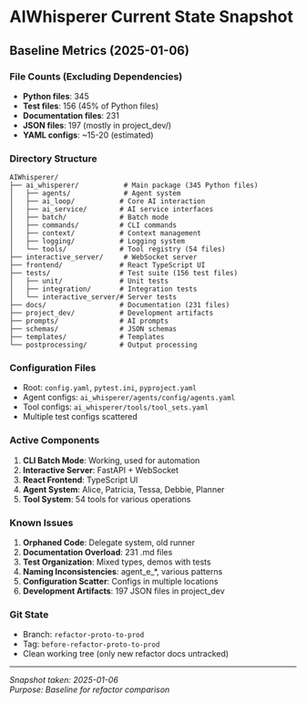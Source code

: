 # AIWhisperer Current State Snapshot

## Baseline Metrics (2025-01-06)

### File Counts (Excluding Dependencies)
- **Python files**: 345
- **Test files**: 156 (45% of Python files)
- **Documentation files**: 231
- **JSON files**: 197 (mostly in project_dev/)
- **YAML configs**: ~15-20 (estimated)

### Directory Structure
```
AIWhisperer/
├── ai_whisperer/           # Main package (345 Python files)
│   ├── agents/             # Agent system
│   ├── ai_loop/           # Core AI interaction
│   ├── ai_service/        # AI service interfaces
│   ├── batch/             # Batch mode
│   ├── commands/          # CLI commands
│   ├── context/           # Context management
│   ├── logging/           # Logging system
│   └── tools/             # Tool registry (54 files)
├── interactive_server/     # WebSocket server
├── frontend/              # React TypeScript UI
├── tests/                 # Test suite (156 test files)
│   ├── unit/              # Unit tests
│   ├── integration/       # Integration tests
│   └── interactive_server/# Server tests
├── docs/                  # Documentation (231 files)
├── project_dev/           # Development artifacts
├── prompts/               # AI prompts
├── schemas/               # JSON schemas
├── templates/             # Templates
└── postprocessing/        # Output processing
```

### Configuration Files
- Root: `config.yaml`, `pytest.ini`, `pyproject.yaml`
- Agent configs: `ai_whisperer/agents/config/agents.yaml`
- Tool configs: `ai_whisperer/tools/tool_sets.yaml`
- Multiple test configs scattered

### Active Components
1. **CLI Batch Mode**: Working, used for automation
2. **Interactive Server**: FastAPI + WebSocket
3. **React Frontend**: TypeScript UI
4. **Agent System**: Alice, Patricia, Tessa, Debbie, Planner
5. **Tool System**: 54 tools for various operations

### Known Issues
1. **Orphaned Code**: Delegate system, old runner
2. **Documentation Overload**: 231 .md files
3. **Test Organization**: Mixed types, demos with tests
4. **Naming Inconsistencies**: agent_e_*, various patterns
5. **Configuration Scatter**: Configs in multiple locations
6. **Development Artifacts**: 197 JSON files in project_dev

### Git State
- Branch: `refactor-proto-to-prod`
- Tag: `before-refactor-proto-to-prod`
- Clean working tree (only new refactor docs untracked)

---

*Snapshot taken: 2025-01-06*  
*Purpose: Baseline for refactor comparison*